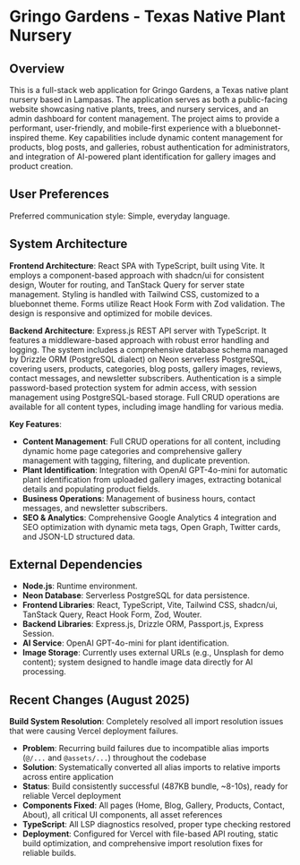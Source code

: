 # Gringo Gardens - Texas Native Plant Nursery

## Overview

This is a full-stack web application for Gringo Gardens, a Texas native plant nursery based in Lampasas. The application serves as both a public-facing website showcasing native plants, trees, and nursery services, and an admin dashboard for content management. The project aims to provide a performant, user-friendly, and mobile-first experience with a bluebonnet-inspired theme. Key capabilities include dynamic content management for products, blog posts, and galleries, robust authentication for administrators, and integration of AI-powered plant identification for gallery images and product creation.

## User Preferences

Preferred communication style: Simple, everyday language.

## System Architecture

**Frontend Architecture**: React SPA with TypeScript, built using Vite. It employs a component-based approach with shadcn/ui for consistent design, Wouter for routing, and TanStack Query for server state management. Styling is handled with Tailwind CSS, customized to a bluebonnet theme. Forms utilize React Hook Form with Zod validation. The design is responsive and optimized for mobile devices.

**Backend Architecture**: Express.js REST API server with TypeScript. It features a middleware-based approach with robust error handling and logging. The system includes a comprehensive database schema managed by Drizzle ORM (PostgreSQL dialect) on Neon serverless PostgreSQL, covering users, products, categories, blog posts, gallery images, reviews, contact messages, and newsletter subscribers. Authentication is a simple password-based protection system for admin access, with session management using PostgreSQL-based storage. Full CRUD operations are available for all content types, including image handling for various media.

**Key Features**:
- **Content Management**: Full CRUD operations for all content, including dynamic home page categories and comprehensive gallery management with tagging, filtering, and duplicate prevention.
- **Plant Identification**: Integration with OpenAI GPT-4o-mini for automatic plant identification from uploaded gallery images, extracting botanical details and populating product fields.
- **Business Operations**: Management of business hours, contact messages, and newsletter subscribers.
- **SEO & Analytics**: Comprehensive Google Analytics 4 integration and SEO optimization with dynamic meta tags, Open Graph, Twitter cards, and JSON-LD structured data.

## External Dependencies

- **Node.js**: Runtime environment.
- **Neon Database**: Serverless PostgreSQL for data persistence.
- **Frontend Libraries**: React, TypeScript, Vite, Tailwind CSS, shadcn/ui, TanStack Query, React Hook Form, Zod, Wouter.
- **Backend Libraries**: Express.js, Drizzle ORM, Passport.js, Express Session.
- **AI Service**: OpenAI GPT-4o-mini for plant identification.
- **Image Storage**: Currently uses external URLs (e.g., Unsplash for demo content); system designed to handle image data directly for AI processing.

## Recent Changes (August 2025)

**Build System Resolution**: Completely resolved all import resolution issues that were causing Vercel deployment failures.
- **Problem**: Recurring build failures due to incompatible alias imports (`@/...` and `@assets/...`) throughout the codebase
- **Solution**: Systematically converted all alias imports to relative imports across entire application
- **Status**: Build consistently successful (487KB bundle, ~8-10s), ready for reliable Vercel deployment
- **Components Fixed**: All pages (Home, Blog, Gallery, Products, Contact, About), all critical UI components, all asset references
- **TypeScript**: All LSP diagnostics resolved, proper type checking restored
- **Deployment**: Configured for Vercel with file-based API routing, static build optimization, and comprehensive import resolution fixes for reliable builds.